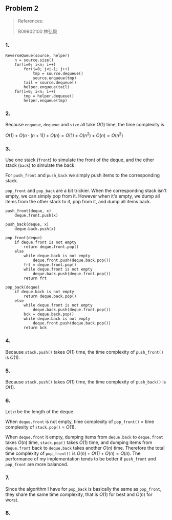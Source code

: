 ## Problem 2

> References:
>
> B09902100 林弘毅

### 1.

```pseudocode
ReverseQueue(source, helper)
    n = source.size()
    for(i=0; i<n; i++)
        for(j=0; j<i-1; j++)
            tmp = source.dequeue()
            source.enqueue(tmp)
        tail = source.dequeue()
        helper.enqueue(tail)
    for(i=0; i<n; i++)
        tmp = helper.dequeue()
        helper.enqueue(tmp)
```

### 2.

Because `enqueue`, `dequeue` and `size` all take $O(1)$ time, the time complexity is

$O(1) + O(n \cdot (n+1)) + O(n) = O(1) + O(n^2) + O(n) = O(n^2)$

### 3.

Use one stack (`front`) to simulate the front of the deque, and the other stack (`back`) to simulate the back.

For `push_front` and `push_back` we simply push items to the corresponding stack.

`pop_front` and `pop_back` are a bit trickier. When the corresponding stack isn't empty, we can simply pop from it. However when it's empty, we dump all items from the other stack to it, pop from it, and dump all items back. 

```pseudocode
push_front(deque, x)
	deque.front.push(x)

push_back(deque, x)
	deque.back.push(x)

pop_front(deque)
	if deque.front is not empty
		return deque.front.pop()
	else
		while deque.back is not empty
			deque.front.push(deque.back.pop())
		frt = deque.front.pop()
		while deque.front is not empty
			deque.back.push(deque.front.pop())
		return frt

pop_back(deque)
	if deque.back is not empty
		return deque.back.pop()
	else
		while deque.front is not empty
			deque.back.push(deque.front.pop())
		bck = deque.back.pop()
		while deque.back is not empty
			deque.front.push(deque.back.pop())
		return bck
```

### 4.

Because `stack.push()` takes $O(1)$ time, the time complexity of `push_front()` is $O(1)$.

### 5.

Because `stack.push()` takes $O(1)$ time, the time complexity of `push_back()` is $O(1)$.

### 6.

Let $n$ be the length of the deque.

When `deque.front` is not empty, time complexity of `pop_front()` $=$ time complexity of `stack.pop()` $=$ $O(1)$.

When `deque.front` it empty, dumping items from `deque.back` to `deque.front` takes $O(n)$ time, `stack.pop()` takes $O(1)$ time, and dumping items from  `deque.front` back to `deque.back` takes another $O(n)$ time. Therefore the total time complexity of `pop_front()` is $O(n)+O(1)+O(n) = O(n)$. The performance of my implementation tends to be better if `push_front` and `pop_front` are more balanced.

### 7.

Since the algorithm I have for `pop_back` is basically the same as `pop_front`, they share the same time complexity, that is $O(1)$ for best and $O(n)$ for worst.

### 8.


